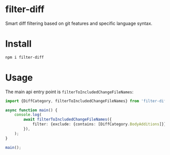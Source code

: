 # filter-diff

Smart diff filtering based on git features and specific language syntax.

# Install

```bash
npm i filter-diff
```

# Usage

The main api entry point is `filterToIncludedChangeFileNames`:

<!-- example-link: src/api.example.ts -->

```TypeScript
import {DiffCategory, filterToIncludedChangeFileNames} from 'filter-diff';

async function main() {
    console.log(
        await filterToIncludedChangeFileNames({
            filter: {exclude: {contains: [DiffCategory.BodyAdditions]}},
        }),
    );
}

main();
```
